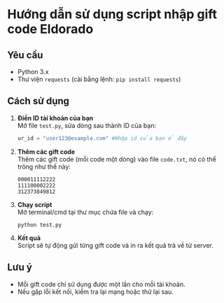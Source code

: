 # Hướng dẫn sử dụng script nhập gift code Eldorado

## Yêu cầu

- Python 3.x
- Thư viện `requests` (cài bằng lệnh: `pip install requests`)

## Cách sử dụng

1. **Điền ID tài khoản của bạn**  
   Mở file `test.py`, sửa dòng sau thành ID của bạn:
   ```python
   ur_id = "user123@example.com" #Nhập id của bạn ở đây
   ```

2. **Thêm các gift code**  
   Thêm các gift code (mỗi code một dòng) vào file `code.txt`, nó có thể trông như thế này:
   ```
   000011112222
   111100002222
   312373849812
   ```
3. **Chạy script**  
   Mở terminal/cmd tại thư mục chứa file và chạy:
   ```
   python test.py
   ```

4. **Kết quả**  
   Script sẽ tự động gửi từng gift code và in ra kết quả trả về từ server.

## Lưu ý

- Mỗi gift code chỉ sử dụng được một lần cho mỗi tài khoản.
- Nếu gặp lỗi kết nối, kiểm tra lại mạng hoặc thử lại sau.
